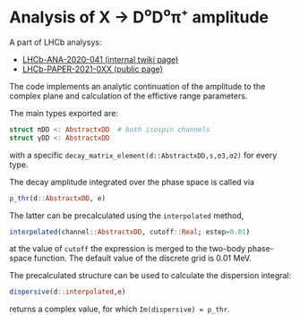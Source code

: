 # Analysis of X → D⁰D⁰π⁺ amplitude

A part of LHCb analysys:
 - [LHCb-ANA-2020-041 (internal twiki page)](https://twiki.cern.ch/twiki/bin/viewauth/LHCbPhysics/X2DDstar)
 - [LHCb-PAPER-2021-0XX (public page)]()

The code implements an analytic continuation of the amplitude to the complex plane and calculation of the effictive range parameters.


The main types exported are:
```julia
struct πDD <: AbstractxDD  # both isospin channels
struct γDD <: AbstractxDD
```
with a specific `decay_matrix_element(d::AbstractxDD,s,σ3,σ2)` for every type.

The decay amplitude integrated over the phase space is called via

```julia
ρ_thr(d::AbstractxDD, e)
```
The latter can be precalculated using the `interpolated` method,
```julia
interpolated(channel::AbstractxDD, cutoff::Real; estep=0.01)
```
at the value of `cutoff` the expression is merged to the two-body phase-space function. The default value of the discrete grid is 0.01 MeV.

The precalculated structure can be used to calculate the dispersion integral:
```julia
dispersive(d::interpolated,e)
```
returns a complex value, for which `Im(dispersive) = ρ_thr`.